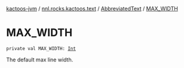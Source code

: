 [kactoos-jvm](../../index.md) / [nnl.rocks.kactoos.text](../index.md) / [AbbreviatedText](index.md) / [MAX_WIDTH](./-m-a-x_-w-i-d-t-h.md)

# MAX_WIDTH

`private val MAX_WIDTH: `[`Int`](https://kotlinlang.org/api/latest/jvm/stdlib/kotlin/-int/index.html)

The default max line width.

